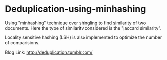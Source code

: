 Deduplication-using-minhashing
==============================
Using "minhashing" technique over shingling to find similarity of two documents.
Here the type of similarity considered is the "jaccard similarity".

Locality sensitive hashing (LSH) is also implemented to optimize the number of comparisions. 

Blog Link: http://deduplication.tumblr.com/


